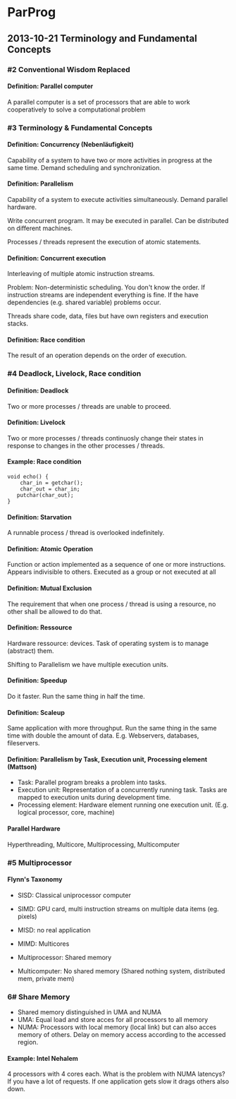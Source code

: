 # ParProg
## 2013-10-21  Terminology and Fundamental Concepts
### #2 Conventional Wisdom Replaced
#### Definition: Parallel computer
A parallel computer is a set of processors that are able to work cooperatively to solve a computational problem

### #3 Terminology & Fundamental Concepts

#### Definition: Concurrency (Nebenläufigkeit)
Capability of a system to have two or more activities in progress at the same time. Demand scheduling and synchronization.

#### Definition: Parallelism
Capability of a system to execute activities simultaneously. Demand parallel hardware.

Write concurrent program. It may be executed in parallel. Can be distributed on different machines.

Processes / threads represent the execution of atomic statements.

#### Definition: Concurrent execution
Interleaving of multiple atomic instruction streams.

Problem: Non-deterministic scheduling. You don't know the order. If instruction streams are independent everything is fine. If the have dependencies (e.g. shared variable) problems occur.

Threads share code, data, files but have own registers and execution stacks.

#### Definition: Race condition
The result of an operation depends on the order of execution.

### #4 Deadlock, Livelock, Race condition

#### Definition: Deadlock
Two or more processes / threads are unable to proceed.

#### Definition: Livelock
Two or more processes / threads continuosly change their states in response to changes in the other processes / threads.

#### Example: Race condition
    void echo() {
        char_in = getchar();
        char_out = char_in;
       putchar(char_out);
    }

#### Definition: Starvation
A runnable process / thread is overlooked indefinitely.

#### Definition: Atomic Operation
Function or action implemented as a sequence of one or more instructions. Appears indivisible to others. Executed as a group or not executed at all

#### Definition: Mutual Exclusion
The requirement that when one process / thread is using a resource, no other shall be allowed to do that.

#### Definition: Ressource
Hardware ressource: devices. Task of operating system is to manage (abstract) them.

Shifting to Parallelism we have multiple execution units.

#### Definition: Speedup
Do it faster. Run the same thing in half the time.

#### Definition: Scaleup
Same application with more throughput. Run the same thing in the same time with double the amount of data. E.g. Webservers, databases, fileservers.

#### Definition: Parallelism by Task, Execution unit, Processing element (Mattson)
* Task: Parallel program breaks a problem into tasks.
* Execution unit: Representation of a concurrently running task. Tasks are mapped to execution units during development time.
* Processing element: Hardware element running one execution unit. (E.g. logical processor, core, machine)

#### Parallel Hardware
Hyperthreading, Multicore, Multiprocessing, Multicomputer

### #5 Multiprocessor
#### Flynn's Taxonomy
* SISD: Classical uniprocessor computer
* SIMD: GPU card, multi instruction streams on multiple data items (eg. pixels)
* MISD: no real application
* MIMD: Multicores

* Multiprocessor: Shared memory
* Multicomputer: No shared memory (Shared nothing system, distributed mem, private mem)

### 6# Share Memory
* Shared memory distinguished in UMA and NUMA
* UMA: Equal load and store acces for all processors to all memory
* NUMA: Processors with local memory (local link) but can also acces memory of others.  Delay on memory access according to the accessed region.

#### Example: Intel Nehalem
4 processors with 4 cores each.
What is the problem with NUMA latencys? If you have a lot of requests. If one application gets slow it drags others also down.

